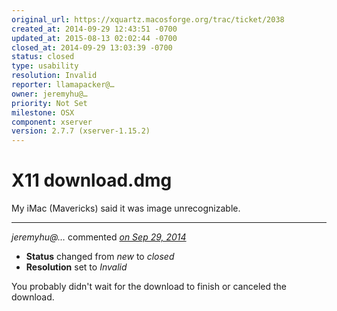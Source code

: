 ```yaml
---
original_url: https://xquartz.macosforge.org/trac/ticket/2038
created_at: 2014-09-29 12:43:51 -0700
updated_at: 2015-08-13 02:02:44 -0700
closed_at: 2014-09-29 13:03:39 -0700
status: closed
type: usability
resolution: Invalid
reporter: llamapacker@…
owner: jeremyhu@…
priority: Not Set
milestone: OSX
component: xserver
version: 2.7.7 (xserver-1.15.2)
---
```


X11 download.dmg
================


My iMac (Mavericks) said it was image unrecognizable.



---

*jeremyhu@…* commented *[on Sep 29, 2014](https://xquartz.macosforge.org/trac/ticket/2038#comment:1 "September 29, 2014 at 1:03 PM PDT")*

-   **Status** changed from *new* to *closed*
-   **Resolution** set to *Invalid*

You probably didn't wait for the download to finish or canceled the download.



